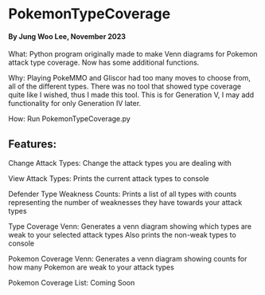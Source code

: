 # PokemonTypeCoverage
#### By Jung Woo Lee, November 2023

What: Python program originally made to make Venn diagrams for Pokemon attack type coverage. Now has some additional functions.

Why: Playing PokeMMO and Gliscor had too many moves to choose from, all of the different types. There was no tool that showed type coverage quite like I wished, thus I made this tool.
This is for Generation V, I may add functionality for only Generation IV later.

How: Run PokemonTypeCoverage.py

## Features:

Change Attack Types:
  Change the attack types you are dealing with

View Attack Types:
  Prints the current attack types to console

Defender Type Weakness Counts:
  Prints a list of all types with counts representing the number of weaknesses they have towards your attack types

Type Coverage Venn:
  Generates a venn diagram showing which types are weak to your selected attack types
  Also prints the non-weak types to console

Pokemon Coverage Venn:
  Generates a venn diagram showing counts for how many Pokemon are weak to your attack types

Pokemon Coverage List:
  Coming Soon

